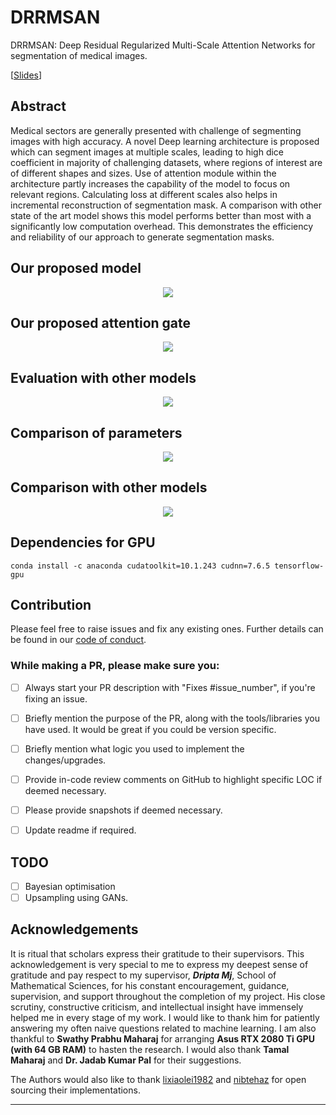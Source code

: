 # DRRMSAN

DRRMSAN: Deep Residual Regularized Multi-Scale Attention Networks for segmentation of medical images.

[[Slides](https://www.youtube.com/watch?v=My7L-ggFbKI)]

## Abstract

Medical sectors are generally presented with challenge of segmenting images with high accuracy. A novel Deep learning architecture is proposed which can segment images at multiple scales, leading to high dice coefficient in majority of challenging datasets, where regions of interest are of different shapes and sizes. Use of attention module within the architecture partly increases the capability of the model to focus on relevant regions. Calculating loss at different scales also helps in incremental reconstruction of segmentation mask. A comparison with other state of the art model shows this model performs better than most with a significantly low computation overhead. This demonstrates the efficiency and reliability of our approach to generate segmentation masks.


## Our proposed model
<center><img src="assets/DRRMSAN_Model.png"></center>

## Our proposed attention gate
<center><img src="assets/Attention_Gate_1.jpg"></center>

## Evaluation with other models
<center><img src="assets/eval.png"></center>

## Comparison of parameters
<center><img src="assets/params.png"></center>

## Comparison with other models
<center><img src="assets/comparisons.png"></center>

## Dependencies for GPU
```
conda install -c anaconda cudatoolkit=10.1.243 cudnn=7.6.5 tensorflow-gpu
```


## Contribution


Please feel free to raise issues and fix any existing ones. Further details can be found in our [code of conduct](https://github.com/Jimut123/drrmsan/blob/master/CODE_OF_CONDUCT.md).

### While making a PR, please make sure you:
- [ ] Always start your PR description with "Fixes #issue_number", if you're fixing an issue.
- [ ] Briefly mention the purpose of the PR, along with the tools/libraries you have used. It would be great if you could be version specific.
- [ ] Briefly mention what logic you used to implement the changes/upgrades.
- [ ] Provide in-code review comments on GitHub to highlight specific LOC if deemed necessary.
- [ ] Please provide snapshots if deemed necessary.
- [ ] Update readme if required.


## TODO

- [ ] Bayesian optimisation 
- [ ] Upsampling using GANs.

## Acknowledgements

It is ritual that scholars express their gratitude to their supervisors.  This acknowledgement is very special to me to express my deepest sense of gratitude and pay respect to my supervisor, ***Dripta Mj***, School of Mathematical Sciences, for his constant encouragement, guidance, supervision, and support throughout the completion of my project. His close scrutiny, constructive criticism, and intellectual insight have immensely helped me in every stage of my work. I would like to thank him for patiently answering my often naive questions related to machine learning. I am also thankful to **Swathy Prabhu Maharaj** for arranging **Asus RTX 2080 Ti GPU (with 64 GB RAM)** to hasten the research. I would also thank **Tamal Maharaj** and **Dr. Jadab Kumar Pal** for their suggestions.

The Authors would also like to thank [lixiaolei1982](https://github.com/lixiaolei1982/Keras-Implementation-of-U-Net-R2U-Net-Attention-U-Net-Attention-R2U-Net.-) and [nibtehaz](https://github.com/nibtehaz/MultiResUNet) for open sourcing their implementations. 


***
